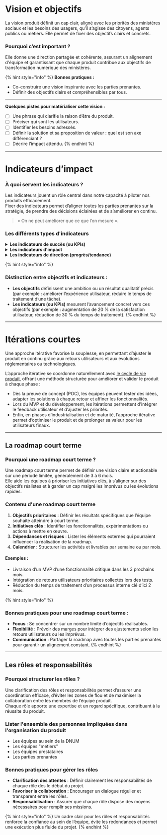 # Vision et objectifs

La vision produit définit un cap clair, aligné avec les priorités des ministères sociaux et les besoins des usagers, qu’il s’agisse des citoyens, agents publics ou métiers. Elle permet de fixer des objectifs clairs et concrets.

### Pourquoi c’est important ?
Elle donne une direction partagée et cohérente, assurant un alignement d'équipe et garantissant que chaque produit contribue aux objectifs de transformation numérique des ministères.

{% hint style="info" %}
**Bonnes pratiques :**
- Co-construire une vision inspirante avec les parties prenantes.
- Définir des objectifs clairs et compréhensibles par tous.

---

**Quelques pistes pour matérialiser cette vision :**
- [ ] Une phrase qui clarifie la raison d’être du produit.
- [ ] Préciser qui sont les utilisateurs.
- [ ] Identifier les besoins adressés.
- [ ] Définir la solution et sa proposition de valeur : quel est son axe différenciant ?
- [ ] Décrire l’impact attendu.
{% endhint %}

---

# Indicateurs d’impact

### À quoi servent les indicateurs ?
Les indicateurs jouent un rôle central dans notre capacité à piloter nos produits efficacement.  
Fixer des indicateurs permet d’aligner toutes les parties prenantes sur la stratégie, de prendre des décisions éclairées et de s’améliorer en continu.

> « On ne peut améliorer que ce que l’on mesure ».

### Les différents types d'indicateurs

<details>
<summary><strong>Les indicateurs de succès (ou KPIs)</strong></summary>

Ces indicateurs mesurent si un produit atteint ses objectifs stratégiques. Ils traduisent la vision produit en résultats concrets et mesurables.

#### Exemples : 
- Taux d’usage.
- Audience.
- NPS (Net Promoter Score) ou note de satisfaction pour mesurer la satisfaction client.

Les KPIs répondent à une question clé :  
« Est-ce que notre produit atteint les résultats attendus ? »
</details>

<details>
<summary><strong>Les indicateurs d’impact</strong></summary>

Ces indicateurs servent à évaluer les effets des initiatives produit sur les utilisateurs ou sur l’organisation. Ils permettent de valider que vos actions apportent une valeur réelle.

#### Exemples : 
- Économies réalisées : évaluer les gains financiers, notamment via l'utilisation de [communs numériques](/communs-numeriques.md) et la réduction des doublons.
- Augmentation du taux de dématérialisation.
  - Réduction du délai d'instruction de dossiers par 2.
  - Constitution d'un dossier en moins de 10 minutes.
- Efficacité opérationnelle : réduction des délais, des erreurs ou optimisation des processus métiers.

Ces indicateurs d’impact relient directement vos décisions produit à des résultats tangibles.
</details>

<details>
<summary><strong>Les indicateurs de direction (progrès/tendance)</strong></summary>

Ces indicateurs permettent de vérifier que l'on progresse dans la bonne direction. Ils agissent comme des garde-fous et des signaux d'alerte pour garantir que vous avancez vers vos objectifs.

#### Exemple : 
- Une durée de session sur un site de consultation peut mesurer l'intérêt des utilisateurs pour le contenu proposé.
</details>

{% hint style="info" %}
### Distinction entre objectifs et indicateurs :
- **Les objectifs** définissent une ambition ou un résultat qualitatif précis (par exemple : améliorer l’expérience utilisateur, réduire le temps de traitement d’une tâche).
- **Les indicateurs (ou KPIs)** mesurent l’avancement concret vers ces objectifs (par exemple : augmentation de 20 % de la satisfaction utilisateur, réduction de 30 % du temps de traitement).
{% endhint %}

---

# Itérations courtes

Une approche itérative favorise la souplesse, en permettant d’ajuster le produit en continu grâce aux retours utilisateurs et aux évolutions réglementaires ou technologiques.

L’approche itérative se coordonne naturellement avec [le cycle de vie produit](/introduction/cycle-de-vie-produit.md), offrant une méthode structurée pour améliorer et valider le produit à chaque phase :
- Dès la preuve de concept (POC), les équipes peuvent tester des idées, adapter les solutions à chaque retour et affiner les fonctionnalités.
- Lors du MVP et du développement, les itérations permettent d’intégrer le feedback utilisateur et d’ajuster les priorités.
- Enfin, en phases d’industrialisation et de maturité, l’approche itérative permet d’optimiser le produit et de prolonger sa valeur pour les utilisateurs finaux.

---

## La roadmap court terme

### Pourquoi une roadmap court terme ?
Une roadmap court terme permet de définir une vision claire et actionable sur une période limitée, généralement de 3 à 6 mois.  
Elle aide les équipes à prioriser les initiatives clés, à s’aligner sur des objectifs réalistes et à garder un cap malgré les imprévus ou les évolutions rapides.

### Contenu d'une roadmap court terme
1. **Objectifs prioritaires** : Définir les résultats spécifiques que l’équipe souhaite atteindre à court terme.
2. **Initiatives clés** : Identifier les fonctionnalités, expérimentations ou actions à mettre en œuvre.
3. **Dépendances et risques** : Lister les éléments externes qui pourraient influencer la réalisation de la roadmap.
4. **Calendrier** : Structurer les activités et livrables par semaine ou par mois.

#### Exemples :
- Livraison d’un MVP d’une fonctionnalité critique dans les 3 prochains mois.
- Intégration de retours utilisateurs prioritaires collectés lors des tests.
- Réduction du temps de traitement d’un processus interne clé d’ici 2 mois.

{% hint style="info" %}
### Bonnes pratiques pour une roadmap court terme :
- **Focus** : Se concentrer sur un nombre limité d’objectifs réalisables.
- **Flexibilité** : Prévoir des marges pour intégrer des ajustements selon les retours utilisateurs ou les imprévus.
- **Communication** : Partager la roadmap avec toutes les parties prenantes pour garantir un alignement constant.
{% endhint %}

---

## Les rôles et responsabilités

### Pourquoi structurer les rôles ?
Une clarification des rôles et responsabilités permet d’assurer une coordination efficace, d’éviter les zones de flou et de maximiser la collaboration entre les membres de l’équipe produit.  
Chaque rôle apporte une expertise et un regard spécifique, contribuant à la réussite du produit.

### Lister l'ensemble des personnes impliquées dans l'organisation du produit 

* Les équipes au sein de la DNUM
* Les équipes "métiers"
* Les équipes prestataires
* Les parties prenantes 

### Bonnes pratiques pour gérer les rôles
- **Clarification des attentes** : Définir clairement les responsabilités de chaque rôle dès le début du projet.
- **Favoriser la collaboration** : Encourager un dialogue régulier et transparent entre les rôles.
- **Responsabilisation** : Assurer que chaque rôle dispose des moyens nécessaires pour remplir ses missions.

{% hint style="info" %}
Un cadre clair pour les rôles et responsabilités renforce la confiance au sein de l’équipe, évite les redondances et permet une exécution plus fluide du projet.
{% endhint %}
